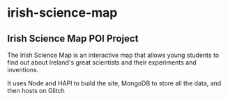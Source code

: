 # irish-science-map

## Irish Science Map POI Project

The Irish Science Map is an interactive map that allows young students to find out about Ireland's great scientists and their experiments and inventions.

It uses Node and HAPI to build the site, MongoDB to store all the data, and then hosts on Glitch
